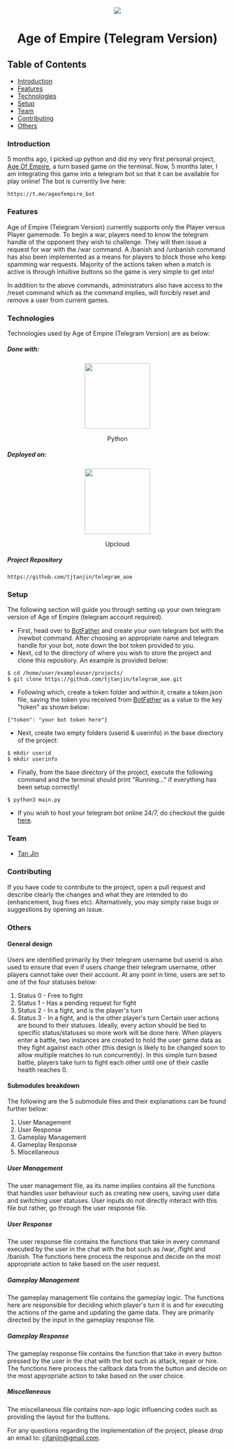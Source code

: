<p align="center">
  <img src="https://i.imgur.com/acZQy2c.jpg" />
  <h1 align="center">Age of Empire (Telegram Version)</h1>
</p>

## Table of Contents
* [Introduction](#introduction)
* [Features](#features)
* [Technologies](#technologies)
* [Setup](#setup)
* [Team](#team)
* [Contributing](#contributing)
* [Others](#others)

### Introduction
5 months ago, I picked up python and did my very first personal project, [Age Of Empire](https://github.com/tjtanjin/age_of_empire), a turn based game on the terminal. Now, 5 months later, I am integrating this game into a telegram bot so that it can be available for play online! The bot is currently live here:
```
https://t.me/ageofempire_bot
```

### Features
Age of Empire (Telegram Version) currently supports only the Player versus Player gamemode. To begin a war, players need to know the telegram handle of the opponent they wish to challenge. They will then issue a request for war with the /war command. A /banish and /unbanish command has also been implemented as a means for players to block those who keep spamming war requests. Majority of the actions taken when a match is active is through intuitive buttons so the game is very simple to get into!

In addition to the above commands, administrators also have access to the /reset command which as the command implies, will forcibly reset and remove a user from current games.

### Technologies
Technologies used by Age of Empire (Telegram Version) are as below:
##### Done with:

<p align="center">
  <img height="150" width="150" src="https://logos-download.com/wp-content/uploads/2016/10/Python_logo_icon.png"/>
</p>
<p align="center">
Python
</p>

##### Deployed on:
<p align="center">
  <img height="150" width="150" src="https://pbs.twimg.com/profile_images/1089877713408557056/aO_IAlp__400x400.jpg" />
</p>
<p align="center">
Upcloud
</p>

##### Project Repository
```
https://github.com/tjtanjin/telegram_aoe
```

### Setup
The following section will guide you through setting up your own telegram version of Age of Empire (telegram account required).
* First, head over to [BotFather](https://t.me/BotFather) and create your own telegram bot with the /newbot command. After choosing an appropriate name and telegram handle for your bot, note down the bot token provided to you.
* Next, cd to the directory of where you wish to store the project and clone this repository. An example is provided below:
```
$ cd /home/user/exampleuser/projects/
$ git clone https://github.com/tjtanjin/telegram_aoe.git
```
* Following which, create a token folder and within it, create a token.json file, saving the token you received from [BotFather](https://t.me/BotFather) as a value to the key "token" as shown below:
```
{"token": "your bot token here"}
```
* Next, create two empty folders (userid & userinfo) in the base directory of the project:
```
$ mkdir userid
$ mkdir userinfo
```
* Finally, from the base directory of the project, execute the following command and the terminal should print "Running..." if everything has been setup correctly!
```
$ python3 main.py
```
* If you wish to host your telegram bot online 24/7, do checkout the guide [here](https://gist.github.com/tjtanjin/ce560069506e3b6f4d70e570120249ed).

### Team
* [Tan Jin](https://github.com/tjtanjin)

### Contributing
If you have code to contribute to the project, open a pull request and describe clearly the changes and what they are intended to do (enhancement, bug fixes etc). Alternatively, you may simply raise bugs or suggestions by opening an issue.

### Others
#### General design
Users are identified primarily by their telegram username but userid is also used to ensure that even if users change their telegram username, other players cannot take over their account. At any point in time, users are set to one of the four statuses below:
  1. Status 0 - Free to fight
  2. Status 1 - Has a pending request for fight
  3. Status 2 - In a fight, and is the player's turn
  4. Status 3 - In a fight, and is the other player's turn
Certain user actions are bound to their statuses. Ideally, every action should be tied to specific status/statuses so more work will be done here.
When players enter a battle, two instances are created to hold the user game data as they fight against each other (this design is likely to be changed soon to allow multiple matches to run concurrently). In this simple turn based battle, players take turn to fight each other until one of their castle health reaches 0.

#### Submodules breakdown
The following are the 5 submodule files and their explanations can be found further below:
  1. User Management
  2. User Response
  3. Gameplay Management
  4. Gameplay Response
  5. Miscellaneous
  
##### User Management
The user management file, as its name implies contains all the functions that handles user behaviour such as creating new users, saving user data and switching user statuses. User inputs do not directly interact with this file but rather, go through the user response file.

##### User Response
The user response file contains the functions that take in every command executed by the user in the chat with the bot such as /war, /fight and /banish. The functions here process the response and decide on the most appropriate action to take based on the user request.

##### Gameplay Management
The gameplay management file contains the gameplay logic. The functions here are responsible for deciding which player's turn it is and for executing the actions of the game and updating the game data. They are primarily directed by the input in the gameplay response file.

##### Gameplay Response
The gameplay response file contains the function that take in every button pressed by the user in the chat with the bot such as attack, repair or hire. The functions here process the callback data from the button and decide on the most appropriate action to take based on the user choice.

##### Miscellaneous
The miscellaneous file contains non-app logic influencing codes such as providing the layout for the buttons.

For any questions regarding the implementation of the project, please drop an email to: cjtanjin@gmail.com.
